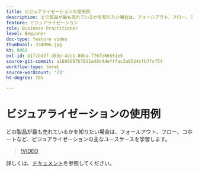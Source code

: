 ```yaml
---
title: ビジュアライゼーションの使用例
description: どの製品が最も売れているかを知りたい場合は、フォールアウト、フロー、コホートなど、ビジュアライゼーションの主なユースケースを学習します。
feature: ビジュアライゼーション
role: Business Practitioner
level: Beginner
doc-type: feature video
thumbnail: 334096.jpg
kt: 8062
exl-id: b1fcbd2f-d03e-4cc1-80ba-f76fe66551e5
source-git-commit: a1606697b78d1a48d4defffac3a8524cfb7fcf54
workflow-type: tm+mt
source-wordcount: '73'
ht-degree: 76%

---
```


# ビジュアライゼーションの使用例

どの製品が最も売れているかを知りたい場合は、フォールアウト、フロー、コホートなど、ビジュアライゼーションの主なユースケースを学習します。

>[!VIDEO](https://video.tv.adobe.com/v/334096/?quality=12&learn=on)

詳しくは、[ドキュメント](https://experienceleague.adobe.com/docs/data-workbench/using/dashboard/visualizations/visualization-types/c-visualization-types.html?lang=en)を参照してください。
